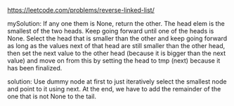 https://leetcode.com/problems/reverse-linked-list/  
  
mySolution: If any one them is None, return the other. The head elem is the smallest of the two heads. Keep going forward until one of the heads is None. Select the head that is smaller than the other and keep going forward as long as the values next of that head are still smaller than the other head, then set the next value to the other head (because it is bigger than the next value) and move on from this by setting the head to tmp (next) because it has been finalized.

solution: Use dummy node at first to just iteratively select the smallest node and point to it using next. At the end, we have to add the remainder of the one that is not None to the tail.
